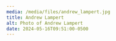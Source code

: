 ```yaml
---
media: /media/files/andrew_lampert.jpg
title: Andrew Lampert
alt: Photo of Andrew Lampert
date: 2024-05-16T09:51:00-0500
---
```

